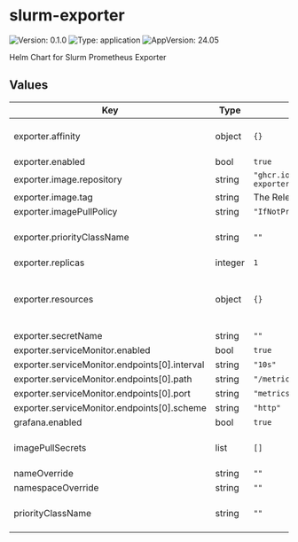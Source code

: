 # slurm-exporter

![Version: 0.1.0](https://img.shields.io/badge/Version-0.1.0-informational?style=flat-square) ![Type: application](https://img.shields.io/badge/Type-application-informational?style=flat-square) ![AppVersion: 24.05](https://img.shields.io/badge/AppVersion-24.05-informational?style=flat-square)

Helm Chart for Slurm Prometheus Exporter

## Values

| Key | Type | Default | Description |
|-----|------|---------|-------------|
| exporter.affinity | object | `{}` |  Set affinity for Kubernetes Pod scheduling. Ref: https://kubernetes.io/docs/concepts/scheduling-eviction/assign-pod-node/#affinity-and-anti-affinity |
| exporter.enabled | bool | `true` |  Enables metrics collection. |
| exporter.image.repository | string | `"ghcr.io/slinkyproject/slurm-exporter"` |  Set the image repository to use. |
| exporter.image.tag | string | The Release appVersion. |  Set the image tag to use. |
| exporter.imagePullPolicy | string | `"IfNotPresent"` |  Set the image pull policy. |
| exporter.priorityClassName | string | `""` |  Set the priority class to use. Ref: https://kubernetes.io/docs/concepts/scheduling-eviction/pod-priority-preemption/#priorityclass |
| exporter.replicas | integer | `1` |  Set the number of replicas to deploy. |
| exporter.resources | object | `{}` |  Set container resource requests and limits for Kubernetes Pod scheduling. Ref: https://kubernetes.io/docs/concepts/configuration/manage-resources-containers/#resource-requests-and-limits-of-pod-and-container |
| exporter.secretName | string | `""` |  |
| exporter.serviceMonitor.enabled | bool | `true` |  |
| exporter.serviceMonitor.endpoints[0].interval | string | `"10s"` |  |
| exporter.serviceMonitor.endpoints[0].path | string | `"/metrics"` |  |
| exporter.serviceMonitor.endpoints[0].port | string | `"metrics"` |  |
| exporter.serviceMonitor.endpoints[0].scheme | string | `"http"` |  |
| grafana.enabled | bool | `true` |  Enables grafana dashboard. |
| imagePullSecrets | list | `[]` |  Set the secrets for image pull. Ref: https://kubernetes.io/docs/tasks/configure-pod-container/pull-image-private-registry/ |
| nameOverride | string | `""` |  Overrides the name of the release. |
| namespaceOverride | string | `""` |  Overrides the namespace of the release. |
| priorityClassName | string | `""` |  Set the priority class to use. Ref: https://kubernetes.io/docs/concepts/scheduling-eviction/pod-priority-preemption/#priorityclass |

